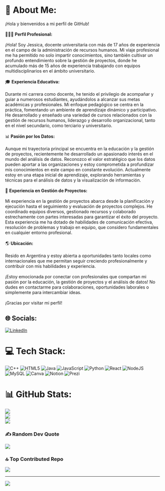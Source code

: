 # 💫 About Me:
¡Hola y bienvenidos a mi perfil de GitHub!<br><br>👩🏽💼 **Perfil Profesional:**<br><br>¡Hola! Soy Jessica, docente universitaria con más de 17 años de experiencia en el campo de la administración de recursos humanos. Mi viaje profesional me ha permitido no solo impartir conocimientos, sino también cultivar un profundo entendimiento sobre la gestión de proyectos, donde he acumulado más de 15 años de experiencia trabajando con equipos multidisciplinarios en el ámbito universitario.<br><br>🎓 **Experiencia Educativa:**<br><br>Durante mi carrera como docente, he tenido el privilegio de acompañar y guiar a numerosos estudiantes, ayudándolos a alcanzar sus metas académicas y profesionales. Mi enfoque pedagógico se centra en la práctica, fomentando un ambiente de aprendizaje dinámico y participativo. He desarrollado y enseñado una variedad de cursos relacionados con la gestión de recursos humanos, liderazgo y desarrollo organizacional, tanto en el nivel secundario, como terciario y universitario.<br><br>📊 **Pasión por los Datos:**<br><br>Aunque mi trayectoria principal se encuentra en la educación y la gestión de proyectos, recientemente he desarrollado un apasionado interés en el mundo del análisis de datos. Reconozco el valor estratégico que los datos pueden aportar a las organizaciones y estoy comprometida a profundizar mis conocimientos en este campo en constante evolución. Actualmente estoy en una etapa inicial de aprendizaje, explorando herramientas y técnicas para el análisis de datos y la visualización de información.<br><br>💼 **Experiencia en Gestión de Proyectos:**<br><br>Mi experiencia en la gestión de proyectos abarca desde la planificación y ejecución hasta el seguimiento y evaluación de proyectos complejos. He coordinado equipos diversos, gestionado recursos y colaborado estrechamente con partes interesadas para garantizar el éxito del proyecto. Esta experiencia me ha dotado de habilidades de comunicación efectiva, resolución de problemas y trabajo en equipo, que considero fundamentales en cualquier entorno profesional.<br><br>🌎 **Ubicación:**<br><br>Resido en Argentina y estoy abierta a oportunidades tanto locales como internacionales que me permitan seguir creciendo profesionalmente y contribuir con mis habilidades y experiencia.<br><br>¡Estoy emocionada por conectar con profesionales que compartan mi pasión por la educación, la gestión de proyectos y el análisis de datos! No dudes en contactarme para colaboraciones, oportunidades laborales o simplemente para intercambiar ideas.<br><br>¡Gracias por visitar mi perfil!<br>


## 🌐 Socials:
[![LinkedIn](https://img.shields.io/badge/LinkedIn-%230077B5.svg?logo=linkedin&logoColor=white)](https://linkedin.com/in/linkedin.com/in/jess-lucero) 

# 💻 Tech Stack:
![C++](https://img.shields.io/badge/c++-%2300599C.svg?style=for-the-badge&logo=c%2B%2B&logoColor=white) ![HTML5](https://img.shields.io/badge/html5-%23E34F26.svg?style=for-the-badge&logo=html5&logoColor=white) ![Java](https://img.shields.io/badge/java-%23ED8B00.svg?style=for-the-badge&logo=openjdk&logoColor=white) ![JavaScript](https://img.shields.io/badge/javascript-%23323330.svg?style=for-the-badge&logo=javascript&logoColor=%23F7DF1E) ![Python](https://img.shields.io/badge/python-3670A0?style=for-the-badge&logo=python&logoColor=ffdd54) ![React](https://img.shields.io/badge/react-%2320232a.svg?style=for-the-badge&logo=react&logoColor=%2361DAFB) ![NodeJS](https://img.shields.io/badge/node.js-6DA55F?style=for-the-badge&logo=node.js&logoColor=white) ![MySQL](https://img.shields.io/badge/mysql-%2300000f.svg?style=for-the-badge&logo=mysql&logoColor=white) ![Canva](https://img.shields.io/badge/Canva-%2300C4CC.svg?style=for-the-badge&logo=Canva&logoColor=white) ![Notion](https://img.shields.io/badge/Notion-%23000000.svg?style=for-the-badge&logo=notion&logoColor=white) ![Prezi](https://img.shields.io/badge/Prezi-%23000000.svg?style=for-the-badge&logo=Prezi&logoColor=white)
# 📊 GitHub Stats:
![](https://github-readme-stats.vercel.app/api?username=jessLucero&theme=monokai&hide_border=false&include_all_commits=false&count_private=false)<br/>
![](https://github-readme-streak-stats.herokuapp.com/?user=jessLucero&theme=monokai&hide_border=false)<br/>
![](https://github-readme-stats.vercel.app/api/top-langs/?username=jessLucero&theme=monokai&hide_border=false&include_all_commits=false&count_private=false&layout=compact)

### ✍️ Random Dev Quote
![](https://quotes-github-readme.vercel.app/api?type=vetical&theme=tokyonight)

### 🔝 Top Contributed Repo
![](https://github-contributor-stats.vercel.app/api?username=jessLucero&limit=5&theme=monokai&combine_all_yearly_contributions=true)

---
[![](https://visitcount.itsvg.in/api?id=jessLucero&icon=0&color=0)](https://visitcount.itsvg.in)

<!-- Proudly created with GPRM ( https://gprm.itsvg.in ) -->
